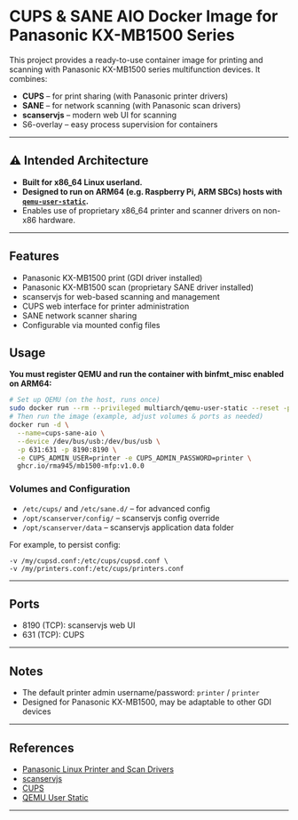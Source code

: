 # CUPS & SANE AIO Docker Image for Panasonic KX-MB1500 Series

This project provides a ready-to-use container image for printing and scanning with Panasonic KX-MB1500 series multifunction devices. It combines:

- **CUPS** – for print sharing (with Panasonic printer drivers)
- **SANE** – for network scanning (with Panasonic scan drivers)
- **scanservjs** – modern web UI for scanning
- S6-overlay – easy process supervision for containers

---

## ⚠️ Intended Architecture

- **Built for x86_64 Linux userland.**
- **Designed to run on ARM64 (e.g. Raspberry Pi, ARM SBCs) hosts with [`qemu-user-static`](https://github.com/multiarch/qemu-user-static).**
- Enables use of proprietary x86_64 printer and scanner drivers on non-x86 hardware.

---

## Features
- Panasonic KX-MB1500 print (GDI driver installed)
- Panasonic KX-MB1500 scan (proprietary SANE driver installed)
- scanservjs for web-based scanning and management
- CUPS web interface for printer administration
- SANE network scanner sharing
- Configurable via mounted config files

## Usage

**You must register QEMU and run the container with binfmt_misc enabled on ARM64:**

```bash
# Set up QEMU (on the host, runs once)
sudo docker run --rm --privileged multiarch/qemu-user-static --reset -p yes
# Then run the image (example, adjust volumes & ports as needed)
docker run -d \
  --name=cups-sane-aio \
  --device /dev/bus/usb:/dev/bus/usb \
  -p 631:631 -p 8190:8190 \
  -e CUPS_ADMIN_USER=printer -e CUPS_ADMIN_PASSWORD=printer \
  ghcr.io/rma945/mb1500-mfp:v1.0.0
```

### Volumes and Configuration

- `/etc/cups/` and `/etc/sane.d/` – for advanced config
- `/opt/scanserver/config/` – scanservjs config override
- `/opt/scanserver/data` – scanservjs application data folder

For example, to persist config:
```
-v /my/cupsd.conf:/etc/cups/cupsd.conf \
-v /my/printers.conf:/etc/cups/printers.conf
```

---

## Ports
- 8190 (TCP): scanservjs web UI
- 631 (TCP): CUPS

---

## Notes
- The default printer admin username/password: `printer` / `printer`
- Designed for Panasonic KX-MB1500, may be adaptable to other GDI devices

---

## References
- [Panasonic Linux Printer and Scan Drivers](https://www.psn-web.net/cs/support/fax/common/linux_driver.html)
- [scanservjs](https://github.com/sbs20/scanservjs)
- [CUPS](https://openprinting.github.io/cups/)
- [QEMU User Static](https://github.com/multiarch/qemu-user-static)

---
